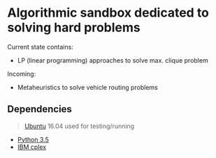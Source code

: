 # Algorithmic sandbox dedicated to solving hard problems

Current state contains:
* LP (linear programming) approaches to solve max. clique problem

Incoming:
* Metaheuristics to solve vehicle routing problems

## Dependencies

> [Ubuntu](https://www.ubuntu.com/) 16.04 used for testing/running

* [Python 3.5](https://www.python.org/)
* [IBM cplex](https://www.ibm.com/analytics/cplex-optimizer)
